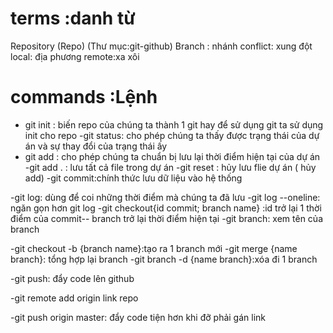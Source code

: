 # terms :danh từ
Repository (Repo)   (Thư mục:git-github)
Branch : nhánh
conflict: xung đột
local: địa phương 
remote:xa xôi

# commands :Lệnh
- git init : biến repo của chúng ta thành 1 git hay để sử dụng git ta sử dụng init cho repo
-git status: cho phép chúng ta thấy được trạng thái của dự án và sự thay đổi của trạng thái ấy
- git add : cho phép chúng ta chuẩn bị lưu lại thời điểm hiện tại của dự án
-git add . : lưu tất cả file trong dự án
-git reset : hủy lưu flie dự án ( hủy add)
-git commit:chính thức lưu dữ liệu vào hệ thống
 <!--đây là 1 lệnh đặc biệt cần ghi chú trước khi lưu. Ghi chú này để xem quá trình trên dự án đang ở đâu hay đang làm gì  
 git commit -m 'initial commit'
 :initial commit là tên ghi chú và hay được đặt với nội dung thời điểm ban đầu của dự án
  -->
-git log: dùng để coi những thời điểm mà chúng ta đã lưu
-git log --oneline: ngăn gọn hơn git log
-git checkout{id commit; branch name} :id trở lại 1 thời điểm của commit-- branch trở lại thời điểm hiện tại
-git branch: xem tên của branch
<!-- 1 dự án có thể có nhiều nhánh và nhánh mặc định sẽ là name branch của bạn là master -->
-git checkout -b {branch name}:tạo ra 1 branch mới
-git merge {name branch}: tổng hợp lại branch 
-git branch -d {name branch}:xóa đi 1 branch

-git push: đẩy code lên github
<!-- git push link repo master -->
-git remote add origin link repo
<!-- biến đường dẫn thành biến origin (tùy đặt tên của origin) -->
-git push origin master: đẩy code tiện hơn khi đỡ phải gán link
